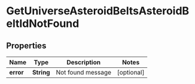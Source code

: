 
# GetUniverseAsteroidBeltsAsteroidBeltIdNotFound

## Properties
Name | Type | Description | Notes
------------ | ------------- | ------------- | -------------
**error** | **String** | Not found message |  [optional]



